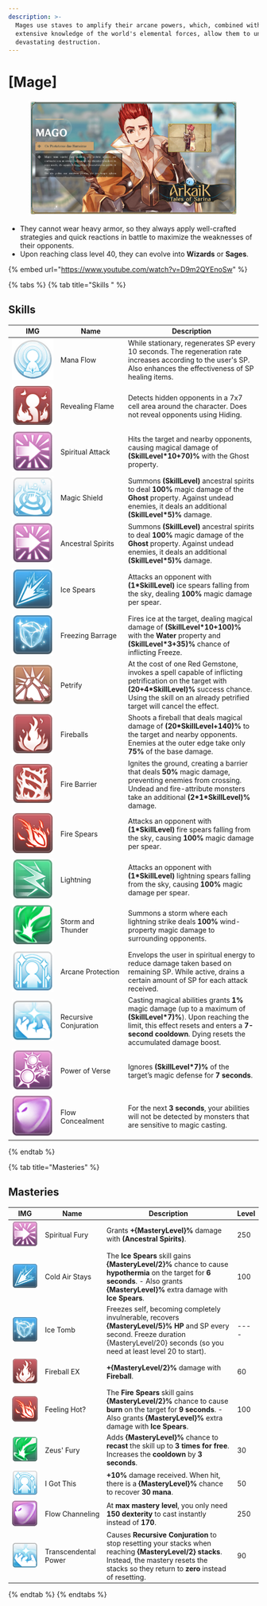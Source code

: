 ```yaml
---
description: >-
  Mages use staves to amplify their arcane powers, which, combined with their
  extensive knowledge of the world's elemental forces, allow them to unleash
  devastating destruction.
---
```


# \[Mage]

<figure><img src="../../.gitbook/assets/700px-1Mago.png" alt=""><figcaption></figcaption></figure>

* They cannot wear heavy armor, so they always apply well-crafted strategies and quick reactions in battle to maximize the weaknesses of their opponents.
* Upon reaching class level 40, they can evolve into **Wizards** or **Sages**.

{% embed url="https://www.youtube.com/watch?v=D9m2QYEnoSw" %}

{% tabs %}
{% tab title="Skills " %}
## **Skills**

<table><thead><tr><th width="84">IMG</th><th width="122">Name</th><th>Description</th></tr></thead><tbody><tr><td><img src="../../.gitbook/assets/9a.png" alt=""></td><td>Mana Flow</td><td>While stationary, regenerates SP every 10 seconds. The regeneration rate increases according to the user's SP. Also enhances the effectiveness of SP healing items.</td></tr><tr><td><img src="../../.gitbook/assets/10a.png" alt=""></td><td>Revealing Flame</td><td>Detects hidden opponents in a 7x7 cell area around the character. Does not reveal opponents using Hiding.</td></tr><tr><td><img src="../../.gitbook/assets/11aa (1).png" alt=""></td><td>Spiritual Attack</td><td>Hits the target and nearby opponents, causing magical damage of <strong>(SkillLevel*10+70)%</strong> with the Ghost property.</td></tr><tr><td><img src="../../.gitbook/assets/12a.png" alt=""></td><td>Magic Shield</td><td>Summons <strong>(SkillLevel)</strong> ancestral spirits to deal <strong>100%</strong> magic damage of the <strong>Ghost</strong> property. Against undead enemies, it deals an additional <strong>(SkillLevel*5)%</strong> damage.</td></tr><tr><td><img src="../../.gitbook/assets/11aa (1).png" alt=""></td><td>Ancestral Spirits</td><td>Summons <strong>(SkillLevel)</strong> ancestral spirits to deal <strong>100%</strong> magic damage of the <strong>Ghost</strong> property. Against undead enemies, it deals an additional <strong>(SkillLevel*5)%</strong> damage.</td></tr><tr><td><img src="../../.gitbook/assets/14a.png" alt=""></td><td>Ice Spears</td><td>Attacks an opponent with <strong>(1*SkillLevel)</strong> ice spears falling from the sky, dealing <strong>100%</strong> magic damage per spear.</td></tr><tr><td><img src="../../.gitbook/assets/15a.png" alt=""></td><td>Freezing Barrage</td><td>Fires ice at the target, dealing magical damage of <strong>(SkillLevel*10+100)%</strong> with the <strong>Water</strong> property and <strong>(SkillLevel*3+35)%</strong> chance of inflicting Freeze.</td></tr><tr><td><img src="../../.gitbook/assets/16a.png" alt=""></td><td>Petrify</td><td>At the cost of one Red Gemstone, invokes a spell capable of inflicting petrification on the target with <strong>(20+4*SkillLevel)%</strong> success chance. Using the skill on an already petrified target will cancel the effect.</td></tr><tr><td><img src="../../.gitbook/assets/17a.png" alt=""></td><td>Fireballs</td><td>Shoots a fireball that deals magical damage of <strong>(20*SkillLevel+140)%</strong> to the target and nearby opponents. Enemies at the outer edge take only <strong>75%</strong> of the base damage.</td></tr><tr><td><img src="../../.gitbook/assets/18a.png" alt=""></td><td>Fire Barrier</td><td>Ignites the ground, creating a barrier that deals <strong>50%</strong> magic damage, preventing enemies from crossing. Undead and fire-attribute monsters take an additional <strong>(2*1*SkillLevel)%</strong> damage.</td></tr><tr><td><img src="../../.gitbook/assets/19a.png" alt=""></td><td>Fire Spears</td><td>Attacks an opponent with <strong>(1*SkillLevel)</strong> fire spears falling from the sky, causing <strong>100%</strong> magic damage per spear.</td></tr><tr><td><img src="../../.gitbook/assets/20a.png" alt=""></td><td>Lightning</td><td>Attacks an opponent with <strong>(1*SkillLevel)</strong> lightning spears falling from the sky, causing <strong>100%</strong> magic damage per spear.</td></tr><tr><td><img src="../../.gitbook/assets/21a.png" alt=""></td><td>Storm and Thunder</td><td>Summons a storm where each lightning strike deals <strong>100%</strong> wind-property magic damage to surrounding opponents.</td></tr><tr><td><img src="../../.gitbook/assets/157a.png" alt=""></td><td>Arcane Protection</td><td>Envelops the user in spiritual energy to reduce damage taken based on remaining SP. While active, drains a certain amount of SP for each attack received.</td></tr><tr><td><img src="../../.gitbook/assets/758a.png" alt=""></td><td>Recursive Conjuration</td><td>Casting magical abilities grants <strong>1%</strong> magic damage (up to a maximum of <strong>(SkillLevel*7)%</strong>). Upon reaching the limit, this effect resets and enters a <strong>7-second cooldown</strong>. Dying resets the accumulated damage boost.</td></tr><tr><td><img src="../../.gitbook/assets/759a.png" alt=""></td><td>Power of Verse</td><td>Ignores <strong>(SkillLevel*7)%</strong> of the target’s magic defense for <strong>7 seconds</strong>.</td></tr><tr><td><img src="../../.gitbook/assets/760a.png" alt=""></td><td>Flow Concealment</td><td>For the next <strong>3 seconds</strong>, your abilities will not be detected by monsters that are sensitive to magic casting.</td></tr></tbody></table>
{% endtab %}

{% tab title="Masteries" %}
## Masteries

<table><thead><tr><th width="84">IMG</th><th width="119">Name</th><th width="392">Description</th><th>Level</th></tr></thead><tbody><tr><td><img src="../../.gitbook/assets/11aa (1).png" alt=""></td><td>Spiritual Fury</td><td>Grants <strong>+{MasteryLevel}%</strong> damage with <strong>(Ancestral Spirits)</strong>.</td><td>250</td></tr><tr><td><img src="../../.gitbook/assets/14a.png" alt=""></td><td>Cold Air Stays</td><td>The <strong>Ice Spears</strong> skill gains <strong>{MasteryLevel/2}%</strong> chance to cause <strong>hypothermia</strong> on the target for <strong>6 seconds</strong>. - Also grants <strong>{MasteryLevel}%</strong> extra damage with <strong>Ice Spears</strong>.</td><td>100</td></tr><tr><td><img src="../../.gitbook/assets/15a.png" alt=""></td><td>Ice Tomb</td><td>Freezes self, becoming completely invulnerable, recovers <strong>{MasteryLevel/5}% HP</strong> and SP every second. Freeze duration {MasteryLevel/20} seconds (so you need at least level 20 to start).</td><td>----</td></tr><tr><td><img src="../../.gitbook/assets/17a.png" alt=""></td><td>Fireball EX</td><td><strong>+{MasteryLevel/2}%</strong> damage with <strong>Fireball</strong>.</td><td>60</td></tr><tr><td><img src="../../.gitbook/assets/19a.png" alt=""></td><td>Feeling Hot?</td><td>The <strong>Fire Spears</strong> skill gains <strong>{MasteryLevel/2}%</strong> chance to cause <strong>burn</strong> on the target for <strong>9 seconds</strong>. - Also grants <strong>{MasteryLevel}%</strong> extra damage with <strong>Ice Spears</strong>.</td><td>100</td></tr><tr><td><img src="../../.gitbook/assets/21a.png" alt=""></td><td>Zeus' Fury</td><td>Adds <strong>{MasteryLevel}%</strong> chance to <strong>recast</strong> the skill up to <strong>3 times for free</strong>. Increases the <strong>cooldown</strong> by <strong>3 seconds</strong>.</td><td>30</td></tr><tr><td><img src="../../.gitbook/assets/157a.png" alt=""></td><td>I Got This</td><td><strong>+10%</strong> damage received. When hit, there is a <strong>{MasteryLevel}%</strong> chance to recover <strong>30 mana</strong>.</td><td>50</td></tr><tr><td><img src="../../.gitbook/assets/760a.png" alt=""></td><td>Flow Channeling</td><td>At <strong>max mastery level</strong>, you only need <strong>150 dexterity</strong> to cast instantly instead of <strong>170</strong>.</td><td>250</td></tr><tr><td><img src="../../.gitbook/assets/image (132).png" alt="" data-size="original"></td><td>Transcendental Power</td><td>Causes <strong>Recursive Conjuration</strong> to stop resetting your stacks when reaching <strong>{MasteryLevel/2} stacks</strong>. Instead, the mastery resets the stacks so they return to <strong>zero</strong> instead of resetting.</td><td>90</td></tr></tbody></table>
{% endtab %}
{% endtabs %}
